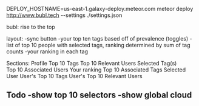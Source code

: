 DEPLOY_HOSTNAME=us-east-1.galaxy-deploy.meteor.com meteor deploy http://www.bubl.tech --settings ./settings.json


bubl: rise to the top

layout:
-sync button
-your top ten tags based off of prevalence (toggles)
-list of top 10 people with selected tags, ranking determined by sum of tag counts
-your ranking in each tag 


Sections:
    Profile
        Top 10 Tags
        Top 10 Relevant Users
    Selected Tag(s)  
        Top 10 Associated Users
            Your ranking 
        Top 10 Associated Tags
    Selected User
        User's Top 10 Tags
        User's Top 10 Relevant Users
        
        
        


Todo
-show top 10 selectors
-show global cloud
-
